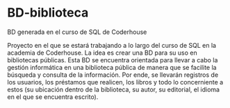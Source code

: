 # BD-biblioteca
BD generada en el curso de SQL de Coderhouse

Proyecto en el que se estará trabajando a lo largo del curso de SQL en la academia de Coderhouse. La idea es crear una BD para su uso en bibliotecas públicas. Esta BD se encuentra orientada para llevar a cabo la gestión informática en una biblioteca pública de manera que se facilite la búsqueda y consulta de la información. Por ende, se llevarán registros de los usuarios, los préstamos que realicen, los libros y todo lo concerniente a estos (su ubicación dentro de la biblioteca, su autor, su editorial, el idioma en el que se encuentra escrito). 

